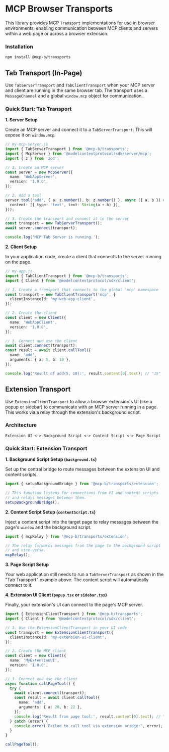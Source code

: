 # MCP Browser Transports

This library provides MCP `Transport` implementations for use in browser environments, enabling communication between MCP clients and servers within a web page or across a browser extension.

### Installation

```bash
npm install @mcp-b/transports
```

## Tab Transport (In-Page)

Use `TabServerTransport` and `TabClientTransport` when your MCP server and client are running in the same browser tab. The transport uses a `MessageChannel` and a global `window.mcp` object for communication.

### Quick Start: Tab Transport

**1. Server Setup**

Create an MCP server and connect it to a `TabServerTransport`. This will expose it on `window.mcp`.

```typescript
// my-mcp-server.js
import { TabServerTransport } from '@mcp-b/transports';
import { McpServer } from '@modelcontextprotocol/sdk/server/mcp';
import { z } from 'zod';

// 1. Create an MCP server
const server = new McpServer({
  name: 'WebAppServer',
  version: '1.0.0',
});

// 2. Add a tool
server.tool('add', { a: z.number(), b: z.number() }, async ({ a, b }) => ({
  content: [{ type: 'text', text: String(a + b) }],
}));

// 3. Create the transport and connect it to the server
const transport = new TabServerTransport();
await server.connect(transport);

console.log('MCP Tab Server is running.');
```

**2. Client Setup**

In your application code, create a client that connects to the server running on the page.

```typescript
// my-app.js
import { TabClientTransport } from '@mcp-b/transports';
import { Client } from '@modelcontextprotocol/sdk/client';

// 1. Create a transport that connects to the global 'mcp' namespace
const transport = new TabClientTransport('mcp', {
  clientInstanceId: 'my-web-app-client',
});

// 2. Create the client
const client = new Client({
  name: 'WebAppClient',
  version: '1.0.0',
});

// 3. Connect and use the client
await client.connect(transport);
const result = await client.callTool({
  name: 'add',
  arguments: { a: 5, b: 10 },
});

console.log('Result of add(5, 10):', result.content[0].text); // "15"
```

## Extension Transport

Use `ExtensionClientTransport` to allow a browser extension's UI (like a popup or sidebar) to communicate with an MCP server running in a page. This works via a relay through the extension's background script.

### Architecture

`Extension UI <-> Background Script <-> Content Script <-> Page Script`

### Quick Start: Extension Transport

**1. Background Script Setup (`background.ts`)**

Set up the central bridge to route messages between the extension UI and content scripts.

```typescript
import { setupBackgroundBridge } from '@mcp-b/transports/extension';

// This function listens for connections from UI and content scripts
// and relays messages between them.
setupBackgroundBridge();
```

**2. Content Script Setup (`contentScript.ts`)**

Inject a content script into the target page to relay messages between the page's `window` and the background script.

```typescript
import { mcpRelay } from '@mcp-b/transports/extension';

// The relay forwards messages from the page to the background script
// and vice-versa.
mcpRelay();
```

**3. Page Script Setup**

Your web application still needs to run a `TabServerTransport` as shown in the "Tab Transport" example above. The content script will automatically connect to it.

**4. Extension UI Client (`popup.tsx` or `sidebar.tsx`)**

Finally, your extension's UI can connect to the page's MCP server.

```typescript
import { ExtensionClientTransport } from '@mcp-b/transports';
import { Client } from '@modelcontextprotocol/sdk/client';

// 1. Use the ExtensionClientTransport in your UI code
const transport = new ExtensionClientTransport({
  clientInstanceId: 'my-extension-ui-client',
});

// 2. Create the MCP client
const client = new Client({
  name: 'MyExtensionUI',
  version: '1.0.0',
});

// 3. Connect and use the client
async function callPageTool() {
  try {
    await client.connect(transport);
    const result = await client.callTool({
      name: 'add',
      arguments: { a: 20, b: 22 },
    });
    console.log('Result from page tool:', result.content[0].text); // "42"
  } catch (error) {
    console.error('Failed to call tool via extension bridge:', error);
  }
}

callPageTool();
```
